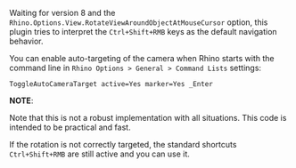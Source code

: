 ﻿Waiting for version 8 and the `Rhino.Options.View.RotateViewAroundObjectAtMouseCursor` option,
this plugin tries to interpret the `Ctrl+Shift+RMB` keys as the default navigation behavior.

You can enable auto-targeting of the camera when Rhino starts with the command line in `Rhino Options > General > Command Lists` settings:
```
ToggleAutoCameraTarget active=Yes marker=Yes _Enter
```

**NOTE**:

Note that this is not a robust implementation with all situations.
This code is intended to be practical and fast.

If the rotation is not correctly targeted, the standard shortcuts `Ctrl+Shift+RMB` are still active and you can use it.
